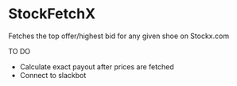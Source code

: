 # StockFetchX
Fetches the top offer/highest bid for any given shoe on Stockx.com 



TO DO
- Calculate exact payout after prices are fetched
- Connect to slackbot
